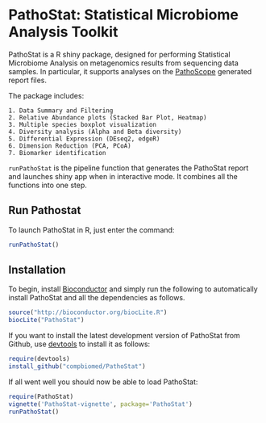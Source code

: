 PathoStat: Statistical Microbiome Analysis Toolkit
==================================================

PathoStat is a R shiny package, designed for performing Statistical Microbiome Analysis on 
metagenomics results from sequencing data samples. In particular, it supports 
analyses on the [PathoScope](https://github.com/PathoScope/PathoScope) generated report files. 

The package includes:

    1. Data Summary and Filtering 
    2. Relative Abundance plots (Stacked Bar Plot, Heatmap)
    3. Multiple species boxplot visualization
    4. Diversity analysis (Alpha and Beta diversity)
    5. Differential Expression (DEseq2, edgeR)
    6. Dimension Reduction (PCA, PCoA)
    7. Biomarker identification
    

`runPathoStat` is the pipeline function that generates the PathoStat report
and launches shiny app when in interactive mode. It combines all the functions 
into one step.

## Run Pathostat
To launch PathoStat in R, just enter the command:
```r
runPathoStat()
```

## Installation

To begin, install [Bioconductor](http://www.bioconductor.org/) and simply
run the following to automatically install PathoStat and all the dependencies 
as follows.

```r
source("http://bioconductor.org/biocLite.R")
biocLite("PathoStat")
```

If you want to install the latest development version of PathoStat from Github, 
use [devtools](https://github.com/hadley/devtools) to install it as follows:
```r
require(devtools)
install_github("compbiomed/PathoStat")
```

If all went well you should now be able to load PathoStat:
```r
require(PathoStat)
vignette('PathoStat-vignette', package='PathoStat')
runPathoStat()
```
